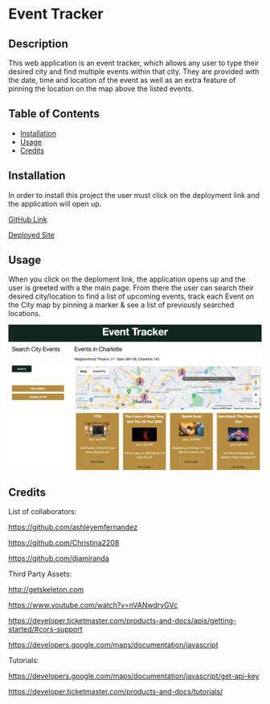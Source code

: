 # Event Tracker

## Description

<!-- Provide a short description explaining the what, why, and how of your project. Use the following questions as a guide: -->

This web application is an event tracker, which allows any user to type their desired city and find multiple events within that city. They are provided with the date, time and location of the event as well as an extra feature of pinning the location on the map above the listed events.

## Table of Contents 
- [Installation](#installation)
- [Usage](#usage)
- [Credits](#credits)

## Installation

In order to install this project the user must click on the deployment link and the application will open up. 

[GitHub Link](https://github.com/ashleyemfernandez/EventTracker)

[Deployed Site](https://ashleyemfernandez.github.io/EventTracker/)



## Usage

When you click on the deploment link, the application opens up and the user is greeted with a the main page. From there the user can search their desired city/location to find a list of upcoming events, track each Event on the City map by pinning a marker & see a list of previously searched locations. 

![screenshot](./assets/images/screenshot.png)

## Credits

List of collaborators:

https://github.com/ashleyemfernandez

https://github.com/Christina2208

https://github.com/djamiranda

Third Party Assets:

http://getskeleton.com

https://www.youtube.com/watch?v=nVANwdryGVc

https://developer.ticketmaster.com/products-and-docs/apis/getting-started/#cors-support

https://developers.google.com/maps/documentation/javascript


Tutorials:

https://developers.google.com/maps/documentation/javascript/get-api-key

https://developer.ticketmaster.com/products-and-docs/tutorials/




